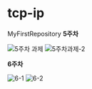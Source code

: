 # tcp-ip

MyFirstRepository
**5주차**


![5주차 과제](https://user-images.githubusercontent.com/53885957/161108309-be8eec93-3852-48f1-a12a-9029896cf261.PNG)
![5주차과제-2](https://user-images.githubusercontent.com/53885957/161108318-b04d4284-eadf-41f0-bb6a-58edb5cbc44b.PNG)



**6주차**


![6-1](https://user-images.githubusercontent.com/53885957/162266246-4ed38359-bce9-49ff-85d0-312b87083420.PNG)
![6-2](https://user-images.githubusercontent.com/53885957/162266255-ae486138-9a29-4687-9640-889c5895e5c2.PNG)




